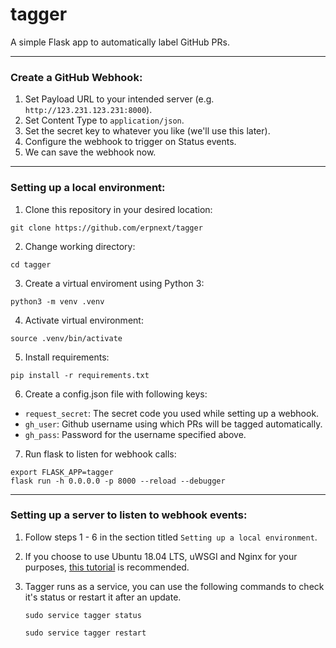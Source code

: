 # tagger
A simple Flask app to automatically label GitHub PRs.


---


### Create a GitHub Webhook:
1. Set Payload URL to your intended server (e.g. `http://123.231.123.231:8000`).
2. Set Content Type to `application/json`.
3. Set the secret key to whatever you like (we'll use this later).
4. Configure the webhook to trigger on Status events.
5. We can save the webhook now.


---


### Setting up a local environment:

1. Clone this repository in your desired location:
```
git clone https://github.com/erpnext/tagger
```

2. Change working directory:
```
cd tagger
```


3. Create a virtual enviroment using Python 3:
```
python3 -m venv .venv
```

4. Activate virtual environment:
```
source .venv/bin/activate
```

5. Install requirements:
```
pip install -r requirements.txt
```

6. Create a config.json file with following keys:
- `request_secret`: The secret code you used while setting up a webhook.
- `gh_user`: Github username using which PRs will be tagged automatically.
- `gh_pass`: Password for the username specified above.

7. Run flask to listen for webhook calls:
```
export FLASK_APP=tagger
flask run -h 0.0.0.0 -p 8000 --reload --debugger
```

--- 
### Setting up a server to listen to webhook events:

1. Follow steps 1 - 6 in the section titled `Setting up a local environment`.
2. If you choose to use Ubuntu 18.04 LTS, uWSGI and Nginx for your purposes, [this tutorial](https://www.digitalocean.com/community/tutorials/how-to-serve-flask-applications-with-uswgi-and-nginx-on-ubuntu-18-04) is recommended.
3. Tagger runs as a service, you can use the following commands to check it's status or restart it after an update.
  
    ```
    sudo service tagger status

    sudo service tagger restart
    ```
